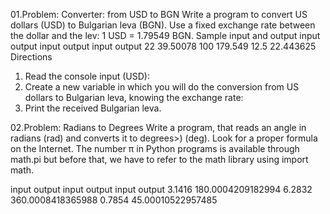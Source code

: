 01.Problem: Converter: from USD to BGN
Write a program to convert US dollars (USD) to Bulgarian leva (BGN). Use a fixed exchange rate between the dollar and the lev: 1 USD = 1.79549 BGN.
Sample input and output
input output   input output  input output
22    39.50078 100   179.549 12.5  22.443625
Directions
1. Read the console input (USD):
2. Create a new variable in which you will do the conversion from US dollars to Bulgarian leva, knowing the exchange rate:
3. Print the received Bulgarian leva.

02.Problem: Radians to Degrees
Write a program, that reads an angle in radians (rad) and converts it to degrees>) (deg). Look for a proper formula on the Internet. 
The number π in Python programs is available through math.pi but before that, we have to refer to the math library using import math.

input	   output             input	   output             input	   output 
3.1416	180.0004209182994		6.2832	360.0008418365988		0.7854	45.00010522957485

